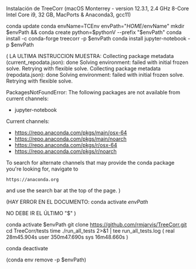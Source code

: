 

Instalación de TreeCorr
(macOS Monterrey - version 12.3.1, 2.4 GHz 8-Core Intel Core i9, 32 GB, MacPorts & Anaconda3, gcc11)

conda update conda
envName=TCEnv
envPath="$HOME/$envName"
mkdir $envPath && conda create python=$pythonV --prefix "$envPath"
conda install -c conda-forge treecorr -p $envPath
conda install jupyter-notebook -p $envPath

( LA ULTIMA INSTRUCCION MUESTRA:
Collecting package metadata (current_repodata.json): done
Solving environment: failed with initial frozen solve. Retrying with flexible solve.
Collecting package metadata (repodata.json): done
Solving environment: failed with initial frozen solve. Retrying with flexible solve.

PackagesNotFoundError: The following packages are not available from current channels:

  - jupyter-notebook

Current channels:

  - https://repo.anaconda.com/pkgs/main/osx-64
  - https://repo.anaconda.com/pkgs/main/noarch
  - https://repo.anaconda.com/pkgs/r/osx-64
  - https://repo.anaconda.com/pkgs/r/noarch

To search for alternate channels that may provide the conda package you're
looking for, navigate to

    https://anaconda.org

and use the search bar at the top of the page.
)

(HAY ERROR EN EL DOCUMENTO:
conda activate $envPath$

NO DEBE IR EL ÚLTIMO "$"
)

conda activate $envPath
git clone https://github.com/rmjarvis/TreeCorr.git
cd TreeCorr/tests
time ./run_all_tests 2>&1 | tee run_all_tests.log
(
real	28m45.904s
user	350m47.690s
sys	16m48.660s
)

conda deactivate

(conda env remove -p $envPath)
